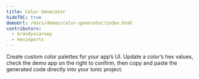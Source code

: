 ```yaml
---
title: Color Generator
hideTOC: true
demoUrl: /docs/demos/color-generator/index.html
contributors:
  - brandyscarney
  - kevinports
---
```



Create custom color palettes for your app’s UI. Update a color’s hex values, check the demo app on the right to confirm, then copy and paste the generated code directly into your Ionic project.

<color-generator mode="md" no-prerender></color-generator>
